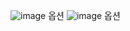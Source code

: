 ![image](https://github.com/kimkyuseok/study_git/assets/92570844/9a43035d-ffc1-4ba8-9e20-e2e267422be8)
옵션
![image](https://github.com/kimkyuseok/study_git/assets/92570844/29f3ed9d-6c8d-47ba-aafd-b60a9cb52f65)
옵션
